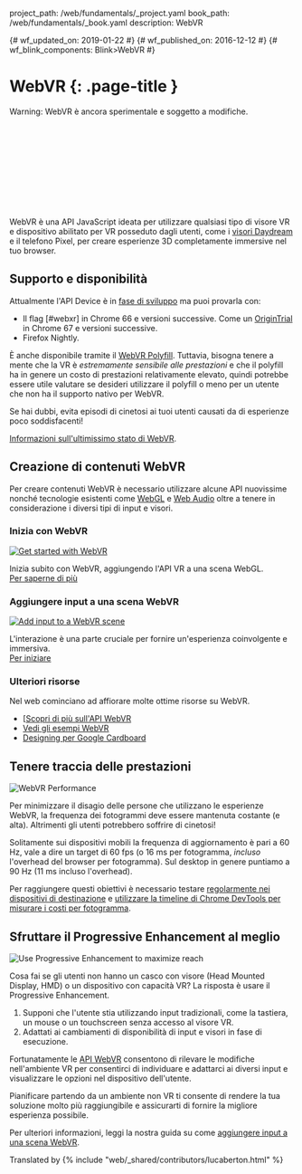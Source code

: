 project_path: /web/fundamentals/_project.yaml
book_path: /web/fundamentals/_book.yaml
description: WebVR

{# wf_updated_on: 2019-01-22 #}
{# wf_published_on: 2016-12-12 #}
{# wf_blink_components: Blink>WebVR #}

# WebVR {: .page-title }

Warning: WebVR è ancora sperimentale e soggetto a modifiche.

<div class="video-wrapper">
<iframe class="devsite-embedded-youtube-video" data-video-id="jT2mR9WzJ7Y"
data-autohide="1" data-showinfo="0" frameborder="0" allowfullscreen>
  </iframe>
</div>

WebVR è una API JavaScript ideata per utilizzare qualsiasi tipo di visore VR e dispositivo
abilitato per VR posseduto dagli utenti, come i [visori
Daydream](https://vr.google.com/daydream/) e il telefono Pixel, per creare
esperienze 3D completamente immersive nel tuo browser.

<div class="clearfix"></div>

## Supporto e disponibilità

Attualmente l'API Device è in [fase di
sviluppo](https://www.chromestatus.com/features/5680169905815552) ma puoi
provarla con:

- Il flag [#webxr] in Chrome 66 e versioni successive.
Come un [OriginTrial](https://github.com/jpchase/OriginTrials/blob/gh-pages/developer-guide.md) in Chrome 67
e versioni successive.
- Firefox Nightly.

È anche disponibile
tramite il [WebVR Polyfill](https://github.com/googlevr/webvr-polyfill).
Tuttavia, bisogna tenere a mente
che la VR è *estremamente sensibile alle prestazioni* e che il polyfill ha in
genere un costo di prestazioni relativamente elevato, quindi potrebbe essere
utile valutare se desideri utilizzare il polyfill o meno per un utente che
non ha il supporto nativo per WebVR.

Se hai dubbi, evita episodi di cinetosi ai tuoi utenti causati da
di esperienze poco soddisfacenti!

[Informazioni sull'ultimissimo stato di WebVR](./status/).

## Creazione di contenuti WebVR

Per creare contenuti WebVR è necessario utilizzare alcune API nuovissime nonché
tecnologie esistenti come
[WebGL](https://developer.mozilla.org/en-US/docs/Web/API/WebGL_API/Tutorial) e
[Web Audio](https://developer.mozilla.org/en-US/docs/Web/API/Web_Audio_API)
oltre a tenere in considerazione i diversi tipi di input e visori.

<div class="attempt-left">
  <h3>Inizia con WebVR</h3>
  <a href="./getting-started-with-webvr/">
    <img src="img/getting-started-with-webvr.jpg" alt="Get started with WebVR">
  </a>
<p>Inizia subito con WebVR, aggiungendo l'API VR a una scena WebGL.
<br> <a href="./getting-started-with-webvr/">Per saperne di più</a></p>
</div>
<div class="attempt-right">
  <h3>Aggiungere input a una scena WebVR</h3>
  <a href="./adding-input-to-a-webvr-scene/">
<img src="img/adding-input-to-a-webvr-scene.jpg" alt="Add input to a WebVR
scene">
  </a>
<p>L'interazione è una parte cruciale per fornire un'esperienza coinvolgente
e immersiva. <br> <a href="./adding-input-to-a-webvr-scene/">Per
iniziare</a></p>
</div>

<div class="clearfix"></div>

### Ulteriori risorse

Nel web cominciano ad affiorare molte ottime risorse su WebVR.

- [[Scopri di più sull'API
WebVR](https://developer.mozilla.org/en-US/docs/Web/API/WebVR_API)
- [Vedi gli esempi WebVR](https://webvr.info/samples/)
- [Designing per Google
Cardboard](https://www.google.com/design/spec-vr/designing-for-google-cardboard/a-new-dimension.html)

## Tenere traccia delle prestazioni

<img src="img/oce.png" class="attempt-right" alt="WebVR Performance">

Per minimizzare il disagio delle persone che utilizzano le esperienze WebVR,
la frequenza dei fotogrammi deve essere mantenuta costante (e alta). Altrimenti
gli utenti potrebbero soffrire di cinetosi!

Solitamente sui dispositivi mobili la frequenza di aggiornamento è pari a 60 Hz,
vale a dire un target di 60 fps (o 16 ms per fotogramma, *incluso* l'overhead
del browser per fotogramma). Sul desktop in genere puntiamo a 90 Hz (11 ms incluso
l'overhead).

Per raggiungere questi obiettivi è necessario testare [regolarmente nei
dispositivi di destinazione](/web/tools/chrome-devtools/remote-debugging/) e
[utilizzare la timeline di Chrome DevTools per misurare i costi per
fotogramma](/web/tools/chrome-devtools/evaluate-performance/timeline-tool).

## Sfruttare il Progressive Enhancement al meglio

<img src="img/touch-input.png" class="attempt-right" alt="Use Progressive
Enhancement to maximize reach">

Cosa fai se gli utenti non hanno un casco con visore (Head Mounted Display, HMD) o
un dispositivo con capacità VR? La risposta è usare il Progressive
Enhancement.

1. Supponi che l'utente stia utilizzando input tradizionali, come la
tastiera, un mouse o un touchscreen senza accesso al visore VR.
2. Adattati ai cambiamenti di disponibilità di input e visori in fase di
esecuzione.

Fortunatamente le [API
WebVR](https://developer.mozilla.org/en-US/docs/Web/API/WebVR_API) consentono di
rilevare le modifiche nell'ambiente VR per consentirci di individuare e
adattarci ai diversi input e visualizzare le opzioni nel
dispositivo dell'utente.

Pianificare partendo da un ambiente non VR ti consente di rendere la tua soluzione molto più
raggiungibile e assicurarti di fornire la migliore esperienza possibile.


Per ulteriori informazioni, leggi la nostra guida su come [aggiungere input a una
scena WebVR](./adding-input-to-a-webvr-scene/).

Translated by
{% include "web/_shared/contributors/lucaberton.html" %}
